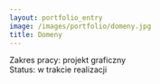```yaml
---
layout: portfolio_entry
image: /images/portfolio/domeny.jpg
title: Domeny 
---
```

Zakres pracy: projekt graficzny <br />
Status: w trakcie realizacji